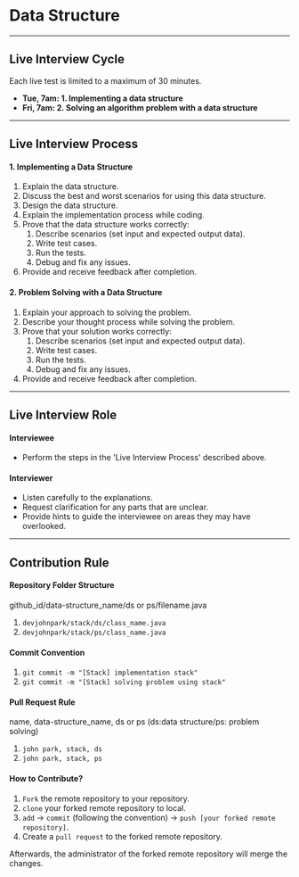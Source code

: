 # Data Structure
---
## Live Interview Cycle

Each live test is limited to a maximum of 30 minutes.
* **Tue, 7am: 1. Implementing a data structure**
* **Fri, 7am: 2. Solving an algorithm problem with a data structure**

---
## Live Interview Process
#### 1. Implementing a Data Structure

1. Explain the data structure.
2. Discuss the best and worst scenarios for using this data structure.
3. Design the data structure.
4. Explain the implementation process while coding.
5. Prove that the data structure works correctly:
	1. Describe scenarios (set input and expected output data).
	2. Write test cases.
	3. Run the tests.
	4. Debug and fix any issues.
6. Provide and receive feedback after completion.

#### 2. Problem Solving with a Data Structure

1. Explain your approach to solving the problem.
2. Describe your thought process while solving the problem.
3. Prove that your solution works correctly:
	1. Describe scenarios (set input and expected output data).
	2. Write test cases.
	3. Run the tests.
	4. Debug and fix any issues.
4. Provide and receive feedback after completion.

---
## Live Interview Role

#### Interviewee

* Perform the steps in the 'Live Interview Process' described above.

#### Interviewer

* Listen carefully to the explanations.
* Request clarification for any parts that are unclear.
* Provide hints to guide the interviewee on areas they may have overlooked.

---

## Contribution Rule

#### Repository Folder Structure 

github_id/data-structure_name/ds or ps/filename.java

1. `devjohnpark/stack/ds/class_name.java`
2. `devjohnpark/stack/ps/class_name.java`

#### Commit Convention

1. `git commit -m "[Stack] implementation stack"`
2. `git commit -m "[Stack] solving problem using stack"`

#### Pull Request Rule

name, data-structure_name, ds or ps (ds:data structure/ps: problem solving)

1. `john park, stack, ds`
2. `john park, stack, ps`


#### How to Contribute?

1. `Fork` the remote repository to your repository.
2. `clone` your forked remote repository to local.
3. `add` -> `commit` (following the convention) -> `push [your forked remote repository]`.
4. Create a `pull request` to the forked remote repository.

Afterwards, the administrator of the forked remote repository will merge the changes.
